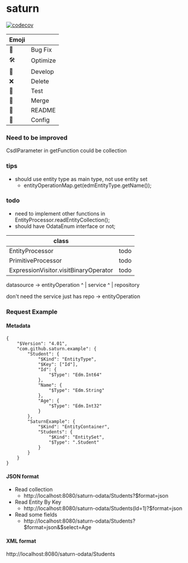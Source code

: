 # saturn

[![codecov](https://codecov.io/gh/gnahZ-eH/saturn/branch/master/graph/badge.svg)](https://codecov.io/gh/gnahZ-eH/saturn)

Emoji |          |
------|----------|
🐞    | Bug Fix  |
🛠️    | Optimize |
🧩    | Develop  |
❌    | Delete   |
🧪    | Test     |
🍒    | Merge    |
📜    | README   |
📑    | Config   |
 

### Need to be improved
CsdlParameter in getFunction could be collection


### tips
- should use entity type as main type, not use entity set 
    - entityOperationMap.get(edmEntityType.getName());

### todo
- need to implement other functions in EntityProcessor.readEntityCollection();
- should have OdataEnum interface or not;

class           |      |
----------------|------|
EntityProcessor | todo |
PrimitiveProcessor| todo |
ExpressionVisitor.visitBinaryOperator|todo|

datasource -> entityOperation
^
|
service
^
|
repository

don't need the service
just has repo -> entityOperation


### Request Example

#### Metadata
```
{
	"$Version": "4.01",
	"com.github.saturn.example": {
		"Student": {
			"$Kind": "EntityType",
			"$Key": ["Id"],
			"Id": {
				"$Type": "Edm.Int64"
			},
			"Name": {
				"$Type": "Edm.String"
			},
			"Age": {
				"$Type": "Edm.Int32"
			}
		},
		"SaturnExample": {
			"$Kind": "EntityContainer",
			"Students": {
				"$Kind": "EntitySet",
				"$Type": ".Student"
			}
		}
	}
}
```
#### JSON format
- Read collection
  - http://localhost:8080/saturn-odata/Students?$format=json
- Read Entity By Key
  - http://localhost:8080/saturn-odata/Students(Id=1)?$format=json
- Read some fields
  - http://localhost:8080/saturn-odata/Students?$format=json&$select=Age

#### XML format
http://localhost:8080/saturn-odata/Students